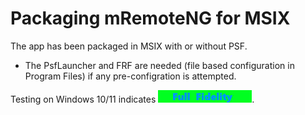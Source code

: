 # Packaging mRemoteNG for MSIX

The app has been packaged in MSIX with or without PSF.
* The PsfLauncher and FRF are needed (file based configuration in Program Files) if any pre-configration is attempted. 


Testing on Windows 10/11 indicates [<img src="/media/CatFullFidelity.png" alt="Full Fidelity" />](/media/CatFullFidelity.png).  
